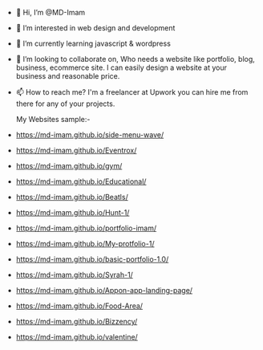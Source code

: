 - 👋 Hi, I’m @MD-Imam
- 👀 I’m interested in web design and development
- 🌱 I’m currently learning javascript & wordpress
- 💞️ I’m looking to collaborate on, Who needs a website like portfolio, blog, business, ecommerce site. I can easily design a website at your business and reasonable price.
- 📫 How to reach me? I'm a freelancer at Upwork you can hire me from there for any of your projects.
  
  My Websites sample:-
- https://md-imam.github.io/side-menu-wave/
- https://md-imam.github.io/Eventrox/
- https://md-imam.github.io/gym/
- https://md-imam.github.io/Educational/
- https://md-imam.github.io/Beatls/
- https://md-imam.github.io/Hunt-1/
- https://md-imam.github.io/portfolio-imam/
- https://md-imam.github.io/My-protfolio-1/
- https://md-imam.github.io/basic-portfolio-1.0/
- https://md-imam.github.io/Syrah-1/
- https://md-imam.github.io/Appon-app-landing-page/
- https://md-imam.github.io/Food-Area/
- https://md-imam.github.io/Bizzency/
- https://md-imam.github.io/valentine/



<!---
MD-Imam/MD-Imam is a ✨ special ✨ repository because its `README.md` (this file) appears on your GitHub profile.
You can click the Preview link to take a look at your changes.
https://github.com/MD-Imam
--->
